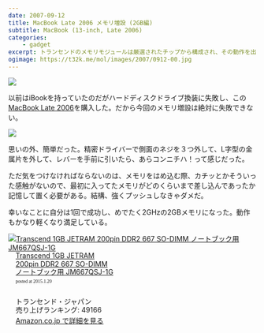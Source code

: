```yaml
---
date: 2007-09-12
title: MacBook Late 2006 メモリ増設 (2GB編)
subtitle: MacBook (13-inch, Late 2006)
categories: 
    - gadget
excerpt: トランセンドのメモリモジュールは厳選されたチップから構成され、その動作を出荷前に検査されている。高い安定性と信頼性を備えたコスト効率に優れる全てのメモリモジュールに永久保証と世界規模のサービスネットワークを提供しており、その高品質、優れたパフォーマンス、互換性、信頼性、安定性により、お客様からの信頼を得ている。トランセンドのメモリモジュールは優れたコンピュータシステムを提供する。
ogimage: https://t32k.me/mol/images/2007/0912-00.jpg
---
```


![](/mol/images/2007/0912-00.jpg)

以前はiBookを持っていたのだがハードディスクドライブ換装に失敗し、この[MacBook Late 2006](http://support.apple.com/kb/SP23?viewlocale=ja_JP)を購入した。だから今回のメモリ増設は絶対に失敗できない。

![](/mol/images/2007/0912-01.jpg)

思いの外、簡単だった。精密ドライバーで側面のネジを３つ外して、L字型の金属片を外して、レバーを手前に引いたら、あらコンニチハ！って感じだった。

ただ気をつけなければならないのは、メモリをはめ込む際、カチッとかそういった感触がないので、最初に入ってたメモリがどのくらいまで差し込んであったか記憶して置く必要がある。結構、強くプッシュしなきゃダメだ。

幸いなことに自分は1回で成功し、めでたく2GHzの2GBメモリになった。動作もかなり軽くなり満足している。

<div class="azlink-box"><div class="azlink-image" style="float:left"><a href="http://www.amazon.co.jp/exec/obidos/ASIN/B000QRRNVG/warikiru-22/" name="azlinklink" target="_blank"><img src="https://images-na.ssl-images-amazon.com/images/I/116JSr5vMfL.jpg" alt="Transcend 1GB JETRAM 200pin DDR2 667 SO-DIMM ノートブック用 JM667QSJ-1G" style="border:none" /></a></div><div class="azlink-info" style="float:left;margin-left:15px;line-height:120%"><div class="azlink-name" style="margin-bottom:10px;line-height:120%"><a href="http://www.amazon.co.jp/exec/obidos/ASIN/B000QRRNVG/warikiru-22/" name="azlinklink" target="_blank">Transcend 1GB JETRAM<br>200pin DDR2 667 SO-DIMM <br>ノートブック用 JM667QSJ-1G</a><div class="azlink-powered-date" style="font-size:7pt;margin-top:5px;font-family:verdana;line-height:120%">posted at 2015.1.20</div></div><div class="azlink-detail"><br />トランセンド・ジャパン<br />売り上げランキング: 49166<br /></div><div class="azlink-link" style="margin-top:5px"><a href="http://www.amazon.co.jp/exec/obidos/ASIN/B000QRRNVG/warikiru-22/" target="_blank">Amazon.co.jp で詳細を見る</a></div></div><div class="azlink-footer" style="clear:left"></div></div>